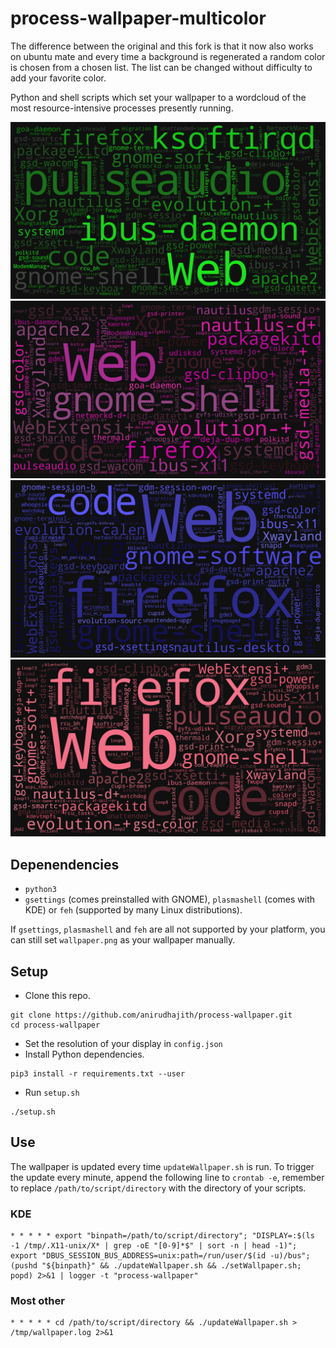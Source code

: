 # process-wallpaper-multicolor

The difference between the original and this fork is that it now also works on ubuntu mate and every time a background is regenerated a random color is chosen from a chosen list.
The list can be changed without difficulty to add your favorite color.

Python and shell scripts which set your wallpaper to a wordcloud of the most resource-intensive processes presently running.

![](./screenshot/GREEN.png)
![](./screenshot/FUCHSIA.png)
![](./screenshot/BLUE.png)
![](./screenshot/PINK.png)

## Depenendencies
* `python3`
* `gsettings` (comes preinstalled with GNOME), `plasmashell` (comes with KDE) or `feh` (supported by many Linux distributions). 

If `gsettings`, `plasmashell` and `feh` are all not supported by your platform, you can still set `wallpaper.png` as your wallpaper manually.

## Setup

* Clone this repo.

```
git clone https://github.com/anirudhajith/process-wallpaper.git
cd process-wallpaper
```
* Set the resolution of your display in `config.json`
* Install Python dependencies.
```
pip3 install -r requirements.txt --user
```
* Run `setup.sh`
```
./setup.sh
```

## Use
The wallpaper is updated every time `updateWallpaper.sh` is run. To trigger the update every minute, append the following line to `crontab -e`, remember to replace `/path/to/script/directory` with the directory of your scripts.
### KDE
```
* * * * * export "binpath=/path/to/script/directory"; "DISPLAY=:$(ls -1 /tmp/.X11-unix/X* | grep -oE "[0-9]*$" | sort -n | head -1)"; export "DBUS_SESSION_BUS_ADDRESS=unix:path=/run/user/$(id -u)/bus"; (pushd "${binpath}" && ./updateWallpaper.sh && ./setWallpaper.sh; popd) 2>&1 | logger -t "process-wallpaper"
```
### Most other
```
* * * * * cd /path/to/script/directory && ./updateWallpaper.sh > /tmp/wallpaper.log 2>&1

```
